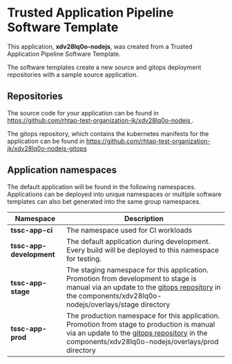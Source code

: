 # Trusted Application Pipeline Software Template

This application, **xdv28lq0o-nodejs**, was created from a Trusted Application Pipeline Software Template.

The software templates create a new source and gitops deployment repositories with a sample source application. 

## Repositories

The source code for your application can be found in [https://github.com/rhtap-test-organization-jk/xdv28lq0o-nodejs ](https://github.com/rhtap-test-organization-jk/xdv28lq0o-nodejs ).
 
The gitops repository, which contains the kubernetes manifests for the application can be found in 
[https://github.com/rhtap-test-organization-jk/xdv28lq0o-nodejs-gitops ](https://github.com/rhtap-test-organization-jk/xdv28lq0o-nodejs-gitops ) 

## Application namespaces 

The default application will be found in the following namespaces. Applications can be deployed into unique namespaces or multiple software templates can also bet generated into the same group namespaces.  

|  Namespace   |  Description   |  
| -------- | -------- |
| **tssc-app-ci** | The namespace used for CI workloads |
| **tssc-app-development** | The default application during development. Every build will be deployed to this namespace for testing. |
| **tssc-app-stage** | The staging namespace for this application. Promotion from development to stage is manual via an update to the [gitops repository](https://github.com/rhtap-test-organization-jk/xdv28lq0o-nodejs-gitops ) in the components/xdv28lq0o-nodejs/overlays/stage directory |
| **tssc-app-prod** | The production namespace for this application. Promotion from stage to production is manual via an update to the [gitops repository](https://github.com/rhtap-test-organization-jk/xdv28lq0o-nodejs-gitops ) in the components/xdv28lq0o-nodejs/overlays/prod directory |